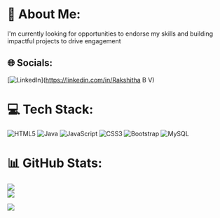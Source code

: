 # 💫 About Me:
I'm currently looking for opportunities to endorse my skills and building impactful projects to drive engagement 


## 🌐 Socials:
[![LinkedIn](https://img.shields.io/badge/LinkedIn-%230077B5.svg?logo=linkedin&logoColor=white)](https://linkedin.com/in/Rakshitha B V) 

# 💻 Tech Stack:
![HTML5](https://img.shields.io/badge/html5-%23E34F26.svg?style=flat&logo=html5&logoColor=white) ![Java](https://img.shields.io/badge/java-%23ED8B00.svg?style=flat&logo=openjdk&logoColor=white) ![JavaScript](https://img.shields.io/badge/javascript-%23323330.svg?style=flat&logo=javascript&logoColor=%23F7DF1E) ![CSS3](https://img.shields.io/badge/css3-%231572B6.svg?style=flat&logo=css3&logoColor=white) ![Bootstrap](https://img.shields.io/badge/bootstrap-%238511FA.svg?style=flat&logo=bootstrap&logoColor=white) ![MySQL](https://img.shields.io/badge/mysql-4479A1.svg?style=flat&logo=mysql&logoColor=white)
# 📊 GitHub Stats:
![](https://github-readme-stats.vercel.app/api?username=Rakshitha-16&theme=great-gatsby&hide_border=false&include_all_commits=false&count_private=false)<br/>
![](https://github-readme-streak-stats.herokuapp.com/?user=Rakshitha-16&theme=great-gatsby&hide_border=false)<br/>




[![](https://visitcount.itsvg.in/api?id=Rakshitha-16&icon=2&color=7)](https://visitcount.itsvg.in)

